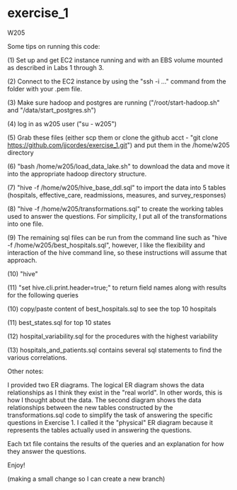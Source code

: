 # exercise_1
W205

Some tips on running this code:

  (1) Set up and get EC2 instance running and with an EBS volume mounted as described in Labs 1 through 3.
  
  (2) Connect to the EC2 instance by using the "ssh -i ..." command from the folder with your .pem file.
  
  (3) Make sure hadoop and postgres are running ("/root/start-hadoop.sh" and "/data/start_postgres.sh")
  
  (4) log in as w205 user ("su - w205")
  
  (5) Grab these files (either scp them or clone the github acct - "git clone https://github.com/jjcordes/exercise_1.git") and put them in the /home/w205 directory
  
  (6) "bash /home/w205/load_data_lake.sh" to download the data and move it into the appropriate hadoop directory structure.
  
  (7) "hive -f /home/w205/hive_base_ddl.sql" to import the data into 5 tables (hospitals, effective_care, readmissions, measures, and survey_responses)
  
  (8) "hive -f /home/w205/transformations.sql" to create the working tables used to answer the questions.  For simplicity, I put all of the transformations into one file.
  
  (9) The remaining sql files can be run from the command line such as "hive -f /home/w205/best_hospitals.sql", however, I like the flexibility and interaction of the hive command line, so these instructions will assume that approach.
  
  (10) "hive"
  
  (11) "set hive.cli.print.header=true;" to return field names along with results for the following queries
  
  (10) copy/paste content of best_hospitals.sql to see the top 10 hospitals
  
  (11) best_states.sql for top 10 states
  
  (12) hospital_variability.sql for the procedures with the highest variability
  
  (13) hospitals_and_patients.sql contains several sql statements to find the various correlations.
  
  
 Other notes:
 
 I provided two ER diagrams.  The logical ER diagram shows the data relationships as I think they exist in the "real world".  In other words, this is how I thought
 about the data.  The second diagram shows the data relationships between the new tables constructed by the transformations.sql code to simplify the task of
 answering the specific questions in Exercise 1.  I called it the "physical" ER diagram because it represents the tables actually used in answering the questions.
 
 Each txt file contains the results of the queries and an explanation for how they answer the questions.
 
 Enjoy!
 
 (making a small change so I can create a new branch)
